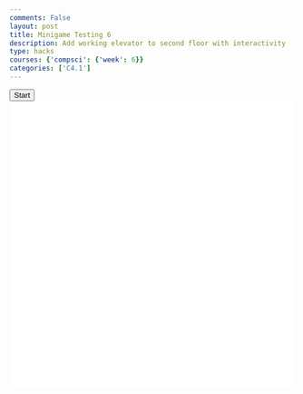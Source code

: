 ```yaml
---
comments: False
layout: post
title: Minigame Testing 6
description: Add working elevator to second floor with interactivity
type: hacks
courses: {'compsci': {'week': 6}}
categories: ['C4.1']
---
```


<style>
    .container{
        display:block;
        background-color:white;
    }
    
</style>
<button id="startButton">Start</button>
<canvas id="display" class="container" height="500px" width="500px"></canvas>
<audio id="audio" src="/Group/audio/rainonwindow.mp3" preload="auto" loop="true"></audio>

<script type="module">
//import needed modules
import Character from "/Group/myScripts/GameScripts/MinigameCharacterMovement.js";
import Object from "/Group/myScripts/GameScripts/CreateObject.js";
import {Display, subDisplay} from "/Group/myScripts/GameScripts/Displays.js";

//define if the character is alive or not 
var isCharacterAlive = true;
var showCharacter = true;
//track whether death animation has happened
var deathAnimationTriggered = false;

//define canvas
var canvas = document.getElementById("display");
var hiddenCanvas = document.createElement("canvas");
hiddenCanvas.setAttribute("width","500px");
hiddenCanvas.setAttribute("height","500px");
hiddenCanvas.setAttribute("willReadFrequently",true);

//bind inputs to a controller
var myCharacter = new Character();
document.addEventListener("keydown",myCharacter.handleKeydown.bind(myCharacter));
document.addEventListener("keyup",myCharacter.handleKeyup.bind(myCharacter));

//vertical position and speed variables
var characterY = 0; // Initial vertical position of the character
var characterYSpeed = 0; // Vertical speed of the character

//create objects
    //main character
    var characterSpriteSheet = new Image();
    characterSpriteSheet.src = "/Group/images/Game/walking-sprite.png";
    var myCharacterObject = new Object("character", characterSpriteSheet,[44,54],[100,133],[0,500],5,1);
    if (isCharacterAlive === false){
        //draw player
    }
        //main character death
        var deathSpriteSheet = new Image();
        deathSpriteSheet.src = "/Group/images/Game/deathsprite.png";
        var deathObject = new Object("death", deathSpriteSheet, [24,54],[54,133],[0,1500],23,1);
        var showdeathObject = false;

        //character death fade 
        var fadeSpriteSheet = new Image();
        fadeSpriteSheet.src = "/Group/images/Game/deathscreenfade-sprite.png";
        var fadeObject = new Object("fade",fadeSpriteSheet,[100,100],[1078,500],[0,500],50,1);

    //Squid monster
    var monsterSpriteSheet = new Image();
    monsterSpriteSheet.src = "/Group/images/Game/Squid(3).png";
    var monsterObject = new Object("Squid", monsterSpriteSheet,[170, 175],[130, 135],[100,250],4,1);
    monsterObject.UpdateFrame();

    //backgrounds
        //windows
        var windowSpriteSheet = new Image();
        windowSpriteSheet.src = "/Group/images/Game/window-rain-sprite.png";
        var windowObject1 = new Object("window", windowSpriteSheet,[100,100],[164,180],[30,174],22,1);
        var windowObject2 = new Object("window", windowSpriteSheet,[100,100],[164,180],[210,174],22,1);
        var windowObject3 = new Object("window", windowSpriteSheet,[100,100],[164,180],[385,174],22,1);
        var windowObject4 = new Object("window", windowSpriteSheet,[100,100],[164,180],[566,174],22,1);
        var windowObject5 = new Object("window", windowSpriteSheet,[100,100],[164,180],[747,174],22,1);
        
        //offset window starting frames 
        windowObject1.UpdateFrame(1);
        windowObject2.UpdateFrame(4);
        windowObject3.UpdateFrame(7);
        windowObject4.UpdateFrame(3);
        windowObject5.UpdateFrame(6);

        //office background
        var backgroundImage = new Image();
        backgroundImage.src = "/Group/images/Game/minigameroom2.png";
        var backgroundObject = new Object("background",backgroundImage,[394,175],[1078,500],[0,500],1,1,[0,0]);

        //elevator 
        var elevatorSpriteSheet = new Image();
        elevatorSpriteSheet.src = "/Group/images/Game/elevator-sprite.png"
        var elevator1Object = new Object("elevator",elevatorSpriteSheet,[58,64],[130,180],[948,203],11,1);
        var elevator2Object = new Object("elevator",elevatorSpriteSheet,[58,64],[130,180],[50,203],11,1);

    //eKey
        var EkeyImage = new Image ();
        EkeyImage.src = "/Group/images/Game/EKeySprite.png"
        var Ekey= new Object ("Ekey" ,EkeyImage, [400,354],[80,100],[230,300],2,1);
        var showEKeySprite = false;

        // Add the "E" key press event listener to handle the interaction with elevatorObject
        window.addEventListener('keydown', function (e) {
    if (e.keyCode === 69) {
        // Check for overlap with elevatorObject
        if (checkForOverlap(myCharacterObject, elevator1Object)) {
            if ((currentFrame % Math.round(fps/4)) == 0){
              //run elevator frame
                 elevator1Object.UpdateFrame();
                 }
         //hide Ekey sprite
        showEKeySprite = false;
        } else {
            // Make the E key related to elevatorObject disappear if no overlap            
            showEKeySprite = false;
        }
    }
});
// Function to draw the "Hold the EKey" message on the canvas
function drawHoldEKeyMessage() {
    // Adjust the text positioning and style as needed
    var ctx = canvas.getContext("2d");
    ctx.fillStyle = "white";
    ctx.font = "20px Arial";
    ctx.fillText("Hold the EKey", 365, 39); // Adjust position for your canvas
}

// Modify the event listener to start checking for overlap on page load
window.addEventListener('load', function () {
    checkForElevator1Overlap(); // Start checking for overlap
});

// Add the functionality to continuously check for overlap and show the message
function checkForElevatorOverlap() {
    if (checkForOverlap(myCharacterObject, elevator1Object)) {
        // Draw the "Hold the EKey" message if there is an overlap
        drawHoldEKeyMessage();
    }
    requestAnimationFrame(checkForElevator1Overlap);
}

// Function to initiate the elevator animation
function startElevator1Animation() {
    const totalFrames = 11; // Adjust based on the total frames of your elevator animation

    let frameCount = 0;
    const elevator1AnimationInterval = setInterval(function () {
        if (frameCount < totalFrames) {
            elevator1Object.UpdateFrame(); // Update elevator frame
            display.draw(1); // Draw the updated frame on the canvas
            frameCount++;
        } else {
            clearInterval(elevator1AnimationInterval); // Stop the animation loop when done
        }
    }, 1000 / fps); // Adjust the timing based on your frame rate (fps)
}


    //text

var display = new subDisplay(canvas,[windowObject1,windowObject2,windowObject3,windowObject4,windowObject5,backgroundObject,elevator1Object,elevator2Object,myCharacterObject,monsterObject,fadeObject,deathObject]);

var fps = 22;
var active = true;
var animId;
var currentFrame = 0;
var sec = 0;
//overlap functions 
function checkForOverlap(object1, object2) {
    var pos1 = object1.ReturnPosition().slice();
    var scale1 = object1.ReturnScale().slice();
    var xRange1 = [pos1[0], pos1[0] + scale1[0]];
    var yRange1 = [pos1[1], pos1[1] + scale1[1]];

    var pos2 = object2.ReturnPosition().slice();
    var scale2 = object2.ReturnScale().slice();
    var xRange2 = [pos2[0], pos2[0] + scale2[0]];
    var yRange2 = [pos2[1], pos2[1] + scale2[1]];

    if (
        xRange1[0] >= xRange2[0] &&
        xRange1[0] <= xRange2[1] &&
        yRange1[0] >= yRange2[0] &&
        yRange1[0] <= yRange2[1]
    ) {
        return true;
    }

    if (
        xRange1[0] >= xRange2[0] &&
        xRange1[0] <= xRange2[1] &&
        yRange1[1] >= yRange2[0] &&
        yRange1[1] <= yRange2[1]
    ) {
        return true;
    }

    if (
        xRange1[1] >= xRange2[0] &&
        xRange1[1] <= xRange2[1] &&
        yRange1[0] >= yRange2[0] &&
        yRange1[0] <= yRange2[1]
    ) {
        return true;
    }

    if (
        xRange1[1] >= xRange2[0] &&
        xRange1[1] <= xRange2[1] &&
        yRange1[1] >= yRange2[0] &&
        yRange1[1] <= yRange2[1]
    ) {
        return true;
    }

    return false;
}

var animationFrame = 0;
function deathAnimation(){
    animationFrame = (animationFrame+1);
// Drawing the death sprite
        if (animationFrame % Math.round(2) == 0){
        deathObject.UpdateFrame()
        }
    //draw the death fade
        fadeObject.UpdateFrame()

 var characterPosition = myCharacterObject.ReturnPosition();
        deathObject.OverridePosition([characterPosition[0] + 23, characterPosition[1]]); // Adjust the position
        

    display.draw(1);

     setTimeout(function() {
    if(animationFrame < 45){animId = requestAnimationFrame(deathAnimation)}else;}, 1000 / fps);
}

function frame(){ //when a frame is updated
    currentFrame = (currentFrame+1)%fps;
    if (currentFrame == 0){sec+=1}

    //run window animations
    windowObject1.UpdateFrame();
    windowObject2.UpdateFrame();
    windowObject3.UpdateFrame();    
    windowObject4.UpdateFrame();    
    windowObject5.UpdateFrame();


    //run monster walking animation
    monsterObject.UpdateFrame();

    var pos = myCharacter.onFrame(fps); //update frame, and get position
    pos = [pos.x,500-pos.y]; //fix position
    // Add a conditional check to limit the character's y-coordinate
    if (pos[1] < 240) {
        pos[1] = 240;
    }
     if (pos[1] > 500) {
        pos[1] = 500;
    }
    if (pos[0] < -32) {
        pos[0] = -32;
    }

    // Calculate the distance between the character and the monster
    var characterX = pos[0];
    var characterY = pos[1];
    var monsterX = monsterObject.position[0];
    var monsterY = monsterObject.position[1];
    var deltaX = characterX - monsterX;
    var deltaY = characterY - monsterY;
    var distance = Math.sqrt(deltaX * deltaX + deltaY * deltaY);

    // Define a speed at which the monster follows the character
    var monsterSpeed = 2;

    if (distance > monsterSpeed) {
        var angle = Math.atan2(deltaY, deltaX);
        var newX = monsterX + monsterSpeed * Math.cos(angle);
        var newY = monsterY + monsterSpeed * Math.sin(angle);
        monsterObject.OverridePosition([newX, newY]);
    }

     // Check for overlap between the character and the monster
    if (checkForOverlap(myCharacterObject, monsterObject)||checkForOverlap(monsterObject, myCharacterObject)) {
        isCharacterAlive = false;
        showCharacter = false;
        active = false;
        animationFrame = 0;
        display.objects = [windowObject1,windowObject2,windowObject3,windowObject4,windowObject5,backgroundObject,elevator1Object,elevator2Object,monsterObject,fadeObject,deathObject]
        deathAnimation();
    }
    // check for overlap between character and elevator 
    if (checkForOverlap(myCharacterObject, elevator1Object)) {
    console.log("Now press the E key");
    showEKeySprite = true;
    }

    //console.log(pos)

    //draw frame
    var ctx = canvas.getContext("2d");
    ctx.clearRect(0,0,500,500); 

    //console.log(pos)
    if(pos[0]>=-64 && pos[0]<1008){
    myCharacterObject.OverridePosition(pos); //update character position
    if(myCharacter.movingX == true){ //if charavter is moving then animate
        if (currentFrame % Math.round(fps/12)==0){
        myCharacterObject.UpdateFrame()
        }
    }
    if(pos[0]>=-68 && pos[0]<828){
    display.OverrideScroll([-pos[0] +canvas.width/2,0]); 
    }
    }
    else{
        if(pos[0]<-64){
            myCharacter.position = {x:-64,y:myCharacter.position.y}
        }
        else{
            myCharacter.position = {x:1008,y:myCharacter.position.y}
        }
    }


    //console.log("fired")

    display.draw(1); //type 1 = with camera offset, type 2 = without camera offset

    canvas.getContext("2d").drawImage(hiddenCanvas,0,0); //draw shadows overtop

    // Drawing the EKey sprite
    if (showEKeySprite) {
        if (currentFrame % Math.round(fps/2)==0){
        Ekey.UpdateFrame()
        }

        Ekey.draw(canvas.getContext("2d"),[0,0]); // Draw the EKey sprite with camera offset
    }

    //run function again
    setTimeout(function() {if(active==true){animId = requestAnimationFrame(frame)};}, 1000 / fps);
}

//canvas.addEventListener("mousemove", function(e){
//    var scale = lightObject.ReturnScale();
//    lightObject.OverridePosition([e.offsetX-scale[0]/2,e.offsetY+scale[1]/2])
//});

 let isCanvasCodeInitialized = false;
// Add a click event listener to the button
startButton.addEventListener("click", function () {
    if (!isCanvasCodeInitialized) { // Run the canvas code only when the button is clicked
        // Reset the variables
        isCharacterAlive = true;
        showCharacter = true;
        audio.play();
        frame();
        isCanvasCodeInitialized = true;
    }
});
</script>





























